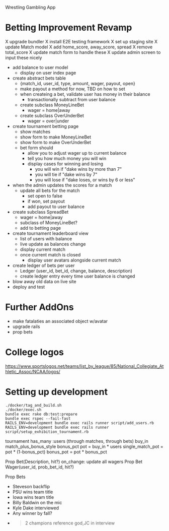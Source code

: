 Wrestling Gambling App

# Betting Improvement Revamp
X upgrade bundler
X install E2E testing framework
X set up staging site
X update Match model
  X add home_score, away_score, spread
  X remove total_score
  X update match form to handle these
  X update admin screen to input these nicely
- add balance to user model
  - display on user index page
- create abstract bets table
  - {match_id, user_id, type, amount, wager, payout, open}
  - make payout a method for now, TBD on how to set
  - when createing a bet, validate user has money in their balance
    - transactionally subtract from user balance
  - create subclass MoneyLineBet
    - wager = home|away
  - create subclass OverUnderBet
    - wager = over|under
- create tournament betting page
  - show matches
  - show form to make MoneyLineBet
  - show form to make OverUnderBet
  - bet form should
    - allow you to adjust wager up to current balance
    - tell you how much money you will win
    - display cases for winning and losing
      - you will win if "dake wins by more than 7"
      - you will tie if "dake wins by 7"
      - you will lose if "dake loses, or wins by 6 or less"
- when the admin updates the scores for a match
  - update all bets for the match
    - set open to false
    - if won, set payout
    - add payout to user balance
- create subclass SpreadBet
  - wager = home|away
  - subclass of MoneyLineBet?
  - add to betting page
- create tournament leaderboard view
  - list of users with balance
  - live update as balances change 
  - display current match
  - once current match is closed
    - display user avatars alongside current match
- create ledger of bets per user
  - Ledger (user_id, bet_id, change, balance, description)
  - create ledger entry every time user balance is changed
- blow away old data on live site
- deploy and test

# Further AddOns
- make fatalaties an associated object w/avatar
- upgrade rails
- prop bets

# College logos
https://www.sportslogos.net/teams/list_by_league/85/National_Collegiate_Athletic_Assoc/NCAA/logos/

# Setting up development
```
./docker/tag_and_build.sh
./docker/exec.sh
bundle exec rake db:test:prepare
bundle exec rspec --fail-fast
RAILS_ENV=development bundle exec rails runner script/add_users.rb
RAILS_ENV=development bundle exec rails runner script/setup_exhibition_tournament.rb
```

tournament
  has_many :users (through matches, through bets)
  buy_in
  match_plus_bonus_style
    bonus_pct
    pot = buy_in * users
    single_match_pot = pot * (1-bonus_pct)
    bonus_pot = pot * bonus_pct

Prop Bet(Description, hit?)
  on_change: update all wagers
Prop Bet Wager(user_id, prob_bet_id, hit?)

Prop Bets
- Steveson backflip
- PSU wins team title
- Iowa wins team title
- Billy Baldwin on the mic
- Kyle Dake interviewed
- Any winner by fall?
- >2 champions reference god,JC in interview

